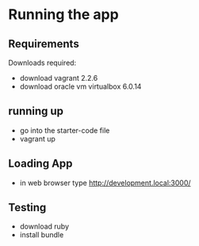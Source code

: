 # Running the app

## Requirements
Downloads required: 
- download vagrant 2.2.6
- download oracle vm virtualbox 6.0.14

## running up

- go into the starter-code file
- vagrant up

## Loading App

- in web browser type http://development.local:3000/

## Testing

- download ruby
- install bundle

